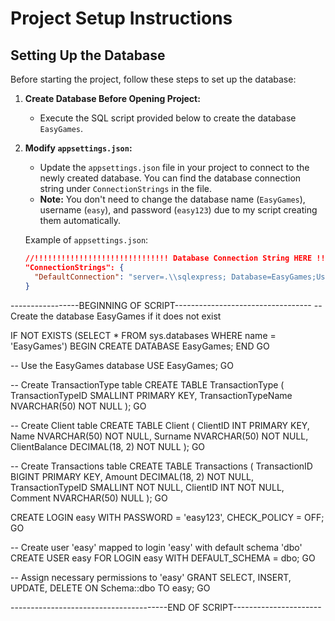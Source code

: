 # Project Setup Instructions

## Setting Up the Database

Before starting the project, follow these steps to set up the database:

1. **Create Database Before Opening Project:**
   - Execute the SQL script provided below to create the database `EasyGames`.

2. **Modify `appsettings.json`:**
   - Update the `appsettings.json` file in your project to connect to the newly created database. You can find the database connection string under `ConnectionStrings` in the file.
   - **Note:** You don't need to change the database name (`EasyGames`), username (`easy`), and password (`easy123`) due to my script creating them automatically.

   Example of `appsettings.json`:
   ```json
   //!!!!!!!!!!!!!!!!!!!!!!!!!!!!!! Database Connection String HERE !!!!!!!!!!!!!!!!!!!!!!!!!!!!!
   "ConnectionStrings": {
     "DefaultConnection": "server=.\\sqlexpress; Database=EasyGames;User=easy;Password=easy123;"
   }


-----------------BEGINNING OF SCRIPT----------------------------------
-- Create the database EasyGames if it does not exist

IF NOT EXISTS (SELECT * FROM sys.databases WHERE name = 'EasyGames')
BEGIN
    CREATE DATABASE EasyGames;
END
GO

-- Use the EasyGames database
USE EasyGames;
GO

-- Create TransactionType table
CREATE TABLE TransactionType (
    TransactionTypeID SMALLINT PRIMARY KEY,
    TransactionTypeName NVARCHAR(50) NOT NULL
);
GO

-- Create Client table
CREATE TABLE Client (
    ClientID INT PRIMARY KEY,
    Name NVARCHAR(50) NOT NULL,
    Surname NVARCHAR(50) NOT NULL,
    ClientBalance DECIMAL(18, 2) NOT NULL
);
GO

-- Create Transactions table
CREATE TABLE Transactions (
    TransactionID BIGINT PRIMARY KEY,
    Amount DECIMAL(18, 2) NOT NULL,
    TransactionTypeID SMALLINT NOT NULL,
    ClientID INT NOT NULL,
    Comment NVARCHAR(50) NULL
);
GO

CREATE LOGIN easy WITH PASSWORD = 'easy123', CHECK_POLICY = OFF;
GO

-- Create user 'easy' mapped to login 'easy' with default schema 'dbo'
CREATE USER easy FOR LOGIN easy WITH DEFAULT_SCHEMA = dbo;
GO

-- Assign necessary permissions to 'easy'
GRANT SELECT, INSERT, UPDATE, DELETE ON Schema::dbo TO easy;
GO

---------------------------------------END OF SCRIPT----------------------
